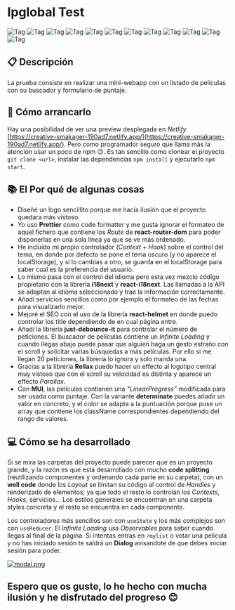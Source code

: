 # Ipglobal Test

![Tag](https://img.shields.io/badge/CSS3-f79400?style=flat-square)
![Tag](https://img.shields.io/badge/Context%20·%20Hooks-1b1b1b?style=flat-square)
![Tag](https://img.shields.io/badge/Helmet-fafafa?style=flat-square)
![Tag](https://img.shields.io/badge/i18next-26a69a?style=flat-square)
![Tag](https://img.shields.io/badge/MUI%205-007bf7?style=flat-square)
![Tag](https://img.shields.io/badge/npm%208.1.2-c53635?style=flat-square)
![Tag](https://img.shields.io/badge/Prettier-c693c6?style=flat-square)
![Tag](https://img.shields.io/badge/React%2018-61d9fb?style=flat-square)
![Tag](https://img.shields.io/badge/Rellax-00e9c3?style=flat-square)
![Tag](https://img.shields.io/badge/TMDB-2cbbd1?style=flat-square)
![Tag](https://img.shields.io/badge/TypeScript%204-2f74c0?style=flat-square)
![Tag](https://img.shields.io/badge/WebApp-fbbf47?style=flat-square)

## 📋 Descripción

La prueba consiste en realizar una mini-webapp con un listado de películas con su buscador y formulario de puntaje.

## 🔨 Cómo arrancarlo

Hay una posibilidad de ver una preview desplegada en _Netlify_ [https://creative-smakager-190ad7.netlify.app/](https://creative-smakager-190ad7.netlify.app/). Pero como programador seguro que llama más la atención usar un poco de npm 😉. Es tan sencillo como clonear el proyecto `git clone <url>`, instalar las dependencias `npm install` y ejecutarlo `npm start`.

## 📚 El Por qué de algunas cosas

- Diseñé un logo sencillito porque me hacía ilusión que el proyecto quedara más vistoso.
- Yo uso **Prettier** como code formatter y me gusta ignorar el formateo de aquel fichero que contiene los _Route_ de **react-router-dom** para poder disponerlas en una sola línea ya que se ve más ordenado.
- He incluido mi propio controlador (_Context_ + _Hook_) sobre el control del tema, en donde por defecto se pone el tema oscuro (y no aparece el localStorage), y si lo cambias a otro, se guarda en el localStorage para saber cual es la preferencia del usuario.
- Lo mismo pasa con el control del idioma pero esta vez mezclo código propietario con la librería **i18next** y **react-i18next**. Las llamadas a la API se adaptan al idioma seleccionado y trae la información correctamente.
- Añadí servicios sencillos como por ejemplo el formateo de las fechas para visualizarlo mejor.
- Mejoré el SEO con el uso de la librería **react-helmet** en donde puedo controlar los title dependiendo de en cual página entre.
- Añadí la librería **just-debounce-it** para controlar el número de peticiones. El buscador de películas contiene un _Infinite Loading_ y cuando llegas abajo puede pasar que alguien haga un gesto estraño con el scroll y solicitar varias búsquedas a más películas. Por ello si me llegan 20 peticiones, la librería lo ignora y solo manda una.
- Gracias a la librería **Rellax** puedo hacer un effecto al logotipo central muy vistoso que con el scroll su velocidad es distinta y aparece un effecto _Parallax_.
- Con **MUI**, las películas contienen una _"LinearProgress"_ modificada para ser usada como puntaje. Con la variante **determinate** puedes añadir un valor en concreto, y el color se adapta a la puntuación porque puse un array que contiene los className correspondientes dependiendo del rango de valores.

## 💻 Cómo se ha desarrollado

Si se mira las carpetas del proyecto puede parecer que es un proyecto grande, y la razón es que está desarrollado con mucho **code splitting** (reutilizando componentes y ordenando cada parte en su carpeta), con un **well code** donde los _Layout_ se limitan su código al control de _Handles_ y renderizado de elementos; ya que todo el resto lo controlan los _Contexts_, _Hooks_, servicios... Los estilos generales se encuentran en una carpeta styles concreta y el resto se encuentra en cada componente.

Los controladores más sencillos son con `useState` y los más complejos son con `useReducer`. El _Infinite Loading_ usa _Observables_ para saber cuando llegas al final de la página. Si intentas entras en `/mylist` o votar una película y no has iniciado sesión te saldrá un **Dialog** avisandote de que debes iniciar sesión para poder.

[![modal.png](https://i.postimg.cc/cLXRN9fZ/modal.png)](https://postimg.cc/6842rhH1)

## Espero que os guste, lo he hecho con mucha ilusión y he disfrutado del progreso 😊
